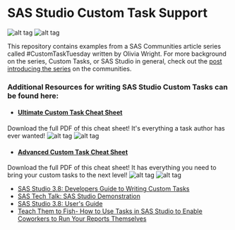# SAS Studio Custom Task Support
![alt tag](https://media-exp1.licdn.com/dms/image/C5603AQGJgRp8MMPKAg/profile-displayphoto-shrink_200_200/0?e=1593043200&v=beta&t=lbSjKFp1YOxIVB-sK6Rv6uYvV8RrSzB4FfUJJn84c6o)
![alt tag](https://kntur85557.i.lithium.com/t5/image/serverpage/image-id/6482iADDEF4FC50E762AD/image-size/medium?v=1.0&px=400)

This repository contains examples from a SAS Communities article series called #CustomTaskTuesday written by Olivia Wright. For more background on the series, Custom Tasks, or SAS Studio in general, check out the [post introducing the series](https://communities.sas.com/t5/SAS-Communities-Library/Always-looking-for-a-shortcut-Custom-Task-Tuesday-is-for-you/ta-p/320053) on the communities.

### Additional Resources for writing SAS Studio Custom Tasks can be found here:
* #### [Ultimate Custom Task Cheat Sheet](https://communities.sas.com/t5/SAS-Communities-Library/Custom-Task-Tuesday-Download-the-Ultimate-Custom-Task-Cheat/ta-p/552910)
Download the full PDF of this cheat sheet! It's everything a task author has ever wanted!
![alt tag](https://communities.sas.com/t5/image/serverpage/image-id/28887iF147FD70431B5AC4/image-dimensions/674x522?v=1.0)
![alt tag](https://communities.sas.com/t5/image/serverpage/image-id/28888iEA927B353336111C/image-dimensions/674x522?v=1.0)
* #### [Advanced Custom Task Cheat Sheet](https://communities.sas.com/t5/SAS-Communities-Library/Custom-Task-Tuesday-Advanced-Custom-Task-Cheat-Sheet/ta-p/634494)
Download the full PDF of this cheat sheet! It has everything you need to bring your custom tasks to the next level! 
![alt tag](https://communities.sas.com/t5/image/serverpage/image-id/37299iEA3176605D4E33C0/image-dimensions/674x522?v=1.0)
![alt tag](https://communities.sas.com/t5/image/serverpage/image-id/37300iA69B79C92005D968/image-dimensions/674x522?v=1.0)
* [SAS Studio 3.8: Developers Guide to Writing Custom Tasks](https://go.documentation.sas.com/?docsetId=webeditordg&docsetTarget=titlepage.htm&docsetVersion=3.8&locale=en)
* [SAS Tech Talk: SAS Studio Demonstration](https://www.youtube.com/watch?v=xa6CGmbwPic)
* [SAS Studio 3.8: User's Guide](https://go.documentation.sas.com/?docsetId=webeditorug&docsetTarget=titlepage.htm&docsetVersion=3.8&locale=en)
* [Teach Them to Fish- How to Use Tasks in SAS Studio to Enable Coworkers to Run Your Reports Themselves](http://support.sas.com/resources/papers/proceedings15/SAS1831-2015.pdf)
